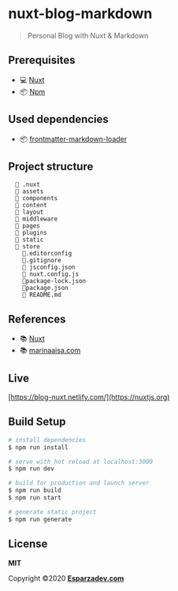 # nuxt-blog-markdown

> Personal Blog with Nuxt &amp; Markdown

## Prerequisites
- 💻 [Nuxt](https://nuxtjs.org)
- 📦 [Npm](https://www.npmjs.com/)

## Used dependencies
- 📦 [frontmatter-markdown-loader](https://www.npmjs.com/package/frontmatter-markdown-loader)


## Project structure
```
  📁 .nuxt
  📁 assets
  📁 components
  📁 content
  📁 layout
  📁 middleware
  📁 pages
  📁 plugins
  📁 static
  📁 store
    📝.editorconfig
    📝.gitignore
    📝 jsconfig.json
    📝 nuxt.config.js 	
    📝package-lock.json 
    📝package.json    
    📘 README.md 	
```

## References
- 📚 [Nuxt](https://nuxtjs.org)
- 📚 [marinaaisa.com](https://marinaaisa.com/es/blog/blog-usando-vue-nuxt-markdown)

## Live

[https://blog-nuxt.netlify.com/](https://nuxtjs.org)

## Build Setup

``` bash
# install dependencies
$ npm run install

# serve with hot reload at localhost:3000
$ npm run dev

# build for production and launch server
$ npm run build
$ npm run start

# generate static project
$ npm run generate
```
## License
**MIT**

Copyright ©2020 **[Esparzadev.com](www.esparzadev.com)**

